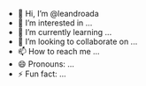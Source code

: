 - 👋 Hi, I’m @leandroada
- 👀 I’m interested in ...
- 🌱 I’m currently learning ...
- 💞️ I’m looking to collaborate on ...
- 📫 How to reach me ...
- 😄 Pronouns: ...
- ⚡ Fun fact: ...

<!---
leandroada/leandroada is a ✨ special ✨ repository because its `README.md` (this file) appears on your GitHub profile.
You can click the Preview link to take a look at your changes.
--->
